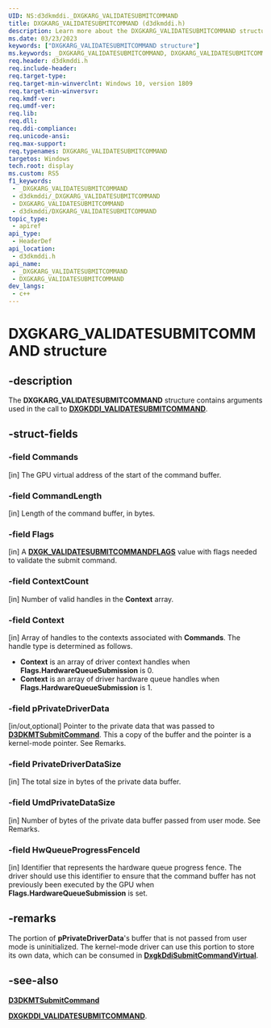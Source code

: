 ```yaml
---
UID: NS:d3dkmddi._DXGKARG_VALIDATESUBMITCOMMAND
title: DXGKARG_VALIDATESUBMITCOMMAND (d3dkmddi.h)
description: Learn more about the DXGKARG_VALIDATESUBMITCOMMAND structure.
ms.date: 03/23/2023
keywords: ["DXGKARG_VALIDATESUBMITCOMMAND structure"]
ms.keywords: _DXGKARG_VALIDATESUBMITCOMMAND, DXGKARG_VALIDATESUBMITCOMMAND, *INOUT_PDXGKARG_VALIDATESUBMITCOMMAND
req.header: d3dkmddi.h
req.include-header: 
req.target-type: 
req.target-min-winverclnt: Windows 10, version 1809
req.target-min-winversvr: 
req.kmdf-ver: 
req.umdf-ver: 
req.lib: 
req.dll: 
req.ddi-compliance: 
req.unicode-ansi: 
req.max-support: 
req.typenames: DXGKARG_VALIDATESUBMITCOMMAND
targetos: Windows
tech.root: display
ms.custom: RS5
f1_keywords:
 - _DXGKARG_VALIDATESUBMITCOMMAND
 - d3dkmddi/_DXGKARG_VALIDATESUBMITCOMMAND
 - DXGKARG_VALIDATESUBMITCOMMAND
 - d3dkmddi/DXGKARG_VALIDATESUBMITCOMMAND
topic_type:
 - apiref
api_type:
 - HeaderDef
api_location:
 - d3dkmddi.h
api_name:
 - _DXGKARG_VALIDATESUBMITCOMMAND
 - DXGKARG_VALIDATESUBMITCOMMAND
dev_langs:
 - c++
---
```


# DXGKARG_VALIDATESUBMITCOMMAND structure

## -description

The **DXGKARG_VALIDATESUBMITCOMMAND** structure contains arguments used in the call to [**DXGKDDI_VALIDATESUBMITCOMMAND**](nc-d3dkmddi-dxgkddi_validatesubmitcommand.md).

## -struct-fields

### -field Commands

[in] The GPU virtual address of the start of the command buffer.

### -field CommandLength

[in] Length of the command buffer, in bytes.

### -field Flags

[in] A [**DXGK_VALIDATESUBMITCOMMANDFLAGS**](ns-d3dkmddi-_dxgk_validatesubmitcommandflags.md) value with flags needed to validate the submit command.

### -field ContextCount

[in] Number of valid handles in the **Context** array.

### -field Context

[in] Array of handles to the contexts associated with **Commands**. The handle type is determined as follows.

* **Context** is an array of driver context handles when **Flags.HardwareQueueSubmission** is 0.
* **Context** is an array of driver hardware queue handles when **Flags.HardwareQueueSubmission** is 1.

### -field pPrivateDriverData

[in/out,optional] Pointer to the private data that was passed to [**D3DKMTSubmitCommand**](../d3dkmthk/nf-d3dkmthk-d3dkmtsubmitcommand.md). This a copy of the buffer and the pointer is a kernel-mode pointer. See Remarks.

### -field PrivateDriverDataSize

[in] The total size in bytes of the private data buffer.

### -field UmdPrivateDataSize

[in] Number of bytes of the private data buffer passed from user mode. See Remarks.

### -field HwQueueProgressFenceId

[in] Identifier that represents the hardware queue progress fence. The driver should use this identifier to ensure that the command buffer has not previously been executed by the GPU when **Flags.HardwareQueueSubmission** is set.

## -remarks

The portion of **pPrivateDriverData**'s buffer that is not passed from user mode is uninitialized. The kernel-mode driver can use this portion to store its own data, which can be consumed in [**DxgkDdiSubmitCommandVirtual**](nc-d3dkmddi-dxgkddi_submitcommandvirtual.md).

## -see-also

[**D3DKMTSubmitCommand**](../d3dkmthk/nf-d3dkmthk-d3dkmtsubmitcommand.md)

[**DXGKDDI_VALIDATESUBMITCOMMAND**](nc-d3dkmddi-dxgkddi_validatesubmitcommand.md).
